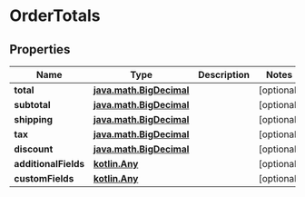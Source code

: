 
# OrderTotals

## Properties
| Name | Type | Description | Notes |
| ------------ | ------------- | ------------- | ------------- |
| **total** | [**java.math.BigDecimal**](java.math.BigDecimal.md) |  |  [optional] |
| **subtotal** | [**java.math.BigDecimal**](java.math.BigDecimal.md) |  |  [optional] |
| **shipping** | [**java.math.BigDecimal**](java.math.BigDecimal.md) |  |  [optional] |
| **tax** | [**java.math.BigDecimal**](java.math.BigDecimal.md) |  |  [optional] |
| **discount** | [**java.math.BigDecimal**](java.math.BigDecimal.md) |  |  [optional] |
| **additionalFields** | [**kotlin.Any**](.md) |  |  [optional] |
| **customFields** | [**kotlin.Any**](.md) |  |  [optional] |



